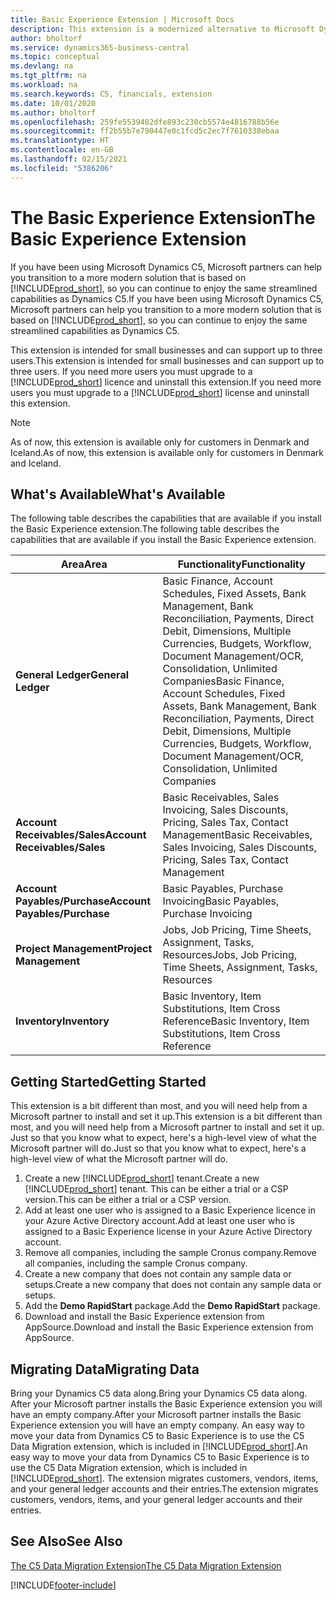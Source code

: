 ```yaml
---
title: Basic Experience Extension | Microsoft Docs
description: This extension is a modernized alternative to Microsoft Dynamics C5.
author: bholtorf
ms.service: dynamics365-business-central
ms.topic: conceptual
ms.devlang: na
ms.tgt_pltfrm: na
ms.workload: na
ms.search.keywords: C5, financials, extension
ms.date: 10/01/2020
ms.author: bholtorf
ms.openlocfilehash: 259fe5539482dfe893c230cb5574e4816788b56e
ms.sourcegitcommit: ff2b55b7e790447e0c1fcd5c2ec7f7610338ebaa
ms.translationtype: HT
ms.contentlocale: en-GB
ms.lasthandoff: 02/15/2021
ms.locfileid: "5386206"
---
```

# <a name="the-basic-experience-extension"></a><span data-ttu-id="37a55-103">The Basic Experience Extension</span><span class="sxs-lookup"><span data-stu-id="37a55-103">The Basic Experience Extension</span></span>
<span data-ttu-id="37a55-104">If you have been using Microsoft Dynamics C5, Microsoft partners can help you transition to a more modern solution that is based on [!INCLUDE[prod_short](includes/prod_short.md)], so you can continue to enjoy the same streamlined capabilities as Dynamics C5.</span><span class="sxs-lookup"><span data-stu-id="37a55-104">If you have been using Microsoft Dynamics C5, Microsoft partners can help you transition to a more modern solution that is based on [!INCLUDE[prod_short](includes/prod_short.md)], so you can continue to enjoy the same streamlined capabilities as Dynamics C5.</span></span>

<span data-ttu-id="37a55-105">This extension is intended for small businesses and can support up to three users.</span><span class="sxs-lookup"><span data-stu-id="37a55-105">This extension is intended for small businesses and can support up to three users.</span></span> <span data-ttu-id="37a55-106">If you need more users you must upgrade to a [!INCLUDE[prod_short](includes/prod_short.md)] licence and uninstall this extension.</span><span class="sxs-lookup"><span data-stu-id="37a55-106">If you need more users you must upgrade to a [!INCLUDE[prod_short](includes/prod_short.md)] license and uninstall this extension.</span></span>

> [!NOTE]
> <span data-ttu-id="37a55-107">As of now, this extension is available only for customers in Denmark and Iceland.</span><span class="sxs-lookup"><span data-stu-id="37a55-107">As of now, this extension is available only for customers in Denmark and Iceland.</span></span> 

## <a name="whats-available"></a><span data-ttu-id="37a55-108">What's Available</span><span class="sxs-lookup"><span data-stu-id="37a55-108">What's Available</span></span>
<span data-ttu-id="37a55-109">The following table describes the capabilities that are available if you install the Basic Experience extension.</span><span class="sxs-lookup"><span data-stu-id="37a55-109">The following table describes the capabilities that are available if you install the Basic Experience extension.</span></span>

|<span data-ttu-id="37a55-110">Area</span><span class="sxs-lookup"><span data-stu-id="37a55-110">Area</span></span>  |<span data-ttu-id="37a55-111">Functionality</span><span class="sxs-lookup"><span data-stu-id="37a55-111">Functionality</span></span>  |
|---------|---------|
|<span data-ttu-id="37a55-112">**General Ledger**</span><span class="sxs-lookup"><span data-stu-id="37a55-112">**General Ledger**</span></span> |<span data-ttu-id="37a55-113">Basic Finance, Account Schedules, Fixed Assets, Bank Management, Bank Reconciliation, Payments, Direct Debit, Dimensions, Multiple Currencies, Budgets, Workflow, Document Management/OCR, Consolidation, Unlimited Companies</span><span class="sxs-lookup"><span data-stu-id="37a55-113">Basic Finance, Account Schedules, Fixed Assets, Bank Management, Bank Reconciliation, Payments, Direct Debit, Dimensions, Multiple Currencies, Budgets, Workflow, Document Management/OCR, Consolidation, Unlimited Companies</span></span>|
|<span data-ttu-id="37a55-114">**Account Receivables/Sales**</span><span class="sxs-lookup"><span data-stu-id="37a55-114">**Account Receivables/Sales**</span></span> |<span data-ttu-id="37a55-115">Basic Receivables, Sales Invoicing, Sales Discounts, Pricing, Sales Tax, Contact Management</span><span class="sxs-lookup"><span data-stu-id="37a55-115">Basic Receivables, Sales Invoicing, Sales Discounts, Pricing, Sales Tax, Contact Management</span></span> |
|<span data-ttu-id="37a55-116">**Account Payables/Purchase**</span><span class="sxs-lookup"><span data-stu-id="37a55-116">**Account Payables/Purchase**</span></span> |<span data-ttu-id="37a55-117">Basic Payables, Purchase Invoicing</span><span class="sxs-lookup"><span data-stu-id="37a55-117">Basic Payables, Purchase Invoicing</span></span> |
|<span data-ttu-id="37a55-118">**Project Management**</span><span class="sxs-lookup"><span data-stu-id="37a55-118">**Project Management**</span></span> |<span data-ttu-id="37a55-119">Jobs, Job Pricing, Time Sheets, Assignment, Tasks, Resources</span><span class="sxs-lookup"><span data-stu-id="37a55-119">Jobs, Job Pricing, Time Sheets, Assignment, Tasks, Resources</span></span> |
|<span data-ttu-id="37a55-120">**Inventory**</span><span class="sxs-lookup"><span data-stu-id="37a55-120">**Inventory**</span></span> |<span data-ttu-id="37a55-121">Basic Inventory, Item Substitutions, Item Cross Reference</span><span class="sxs-lookup"><span data-stu-id="37a55-121">Basic Inventory, Item Substitutions, Item Cross Reference</span></span> |

## <a name="getting-started"></a><span data-ttu-id="37a55-122">Getting Started</span><span class="sxs-lookup"><span data-stu-id="37a55-122">Getting Started</span></span>
<span data-ttu-id="37a55-123">This extension is a bit different than most, and you will need help from a Microsoft partner to install and set it up.</span><span class="sxs-lookup"><span data-stu-id="37a55-123">This extension is a bit different than most, and you will need help from a Microsoft partner to install and set it up.</span></span> <span data-ttu-id="37a55-124">Just so that you know what to expect, here's a high-level view of what the Microsoft partner will do.</span><span class="sxs-lookup"><span data-stu-id="37a55-124">Just so that you know what to expect, here's a high-level view of what the Microsoft partner will do.</span></span>

1. <span data-ttu-id="37a55-125">Create a new [!INCLUDE[prod_short](includes/prod_short.md)] tenant.</span><span class="sxs-lookup"><span data-stu-id="37a55-125">Create a new [!INCLUDE[prod_short](includes/prod_short.md)] tenant.</span></span> <span data-ttu-id="37a55-126">This can be either a trial or a CSP version.</span><span class="sxs-lookup"><span data-stu-id="37a55-126">This can be either a trial or a CSP version.</span></span>
2. <span data-ttu-id="37a55-127">Add at least one user who is assigned to a Basic Experience licence in your Azure Active Directory account.</span><span class="sxs-lookup"><span data-stu-id="37a55-127">Add at least one user who is assigned to a Basic Experience license in your Azure Active Directory account.</span></span>
3. <span data-ttu-id="37a55-128">Remove all companies, including the sample Cronus company.</span><span class="sxs-lookup"><span data-stu-id="37a55-128">Remove all companies, including the sample Cronus company.</span></span>
4. <span data-ttu-id="37a55-129">Create a new company that does not contain any sample data or setups.</span><span class="sxs-lookup"><span data-stu-id="37a55-129">Create a new company that does not contain any sample data or setups.</span></span>
5. <span data-ttu-id="37a55-130">Add the **Demo RapidStart** package.</span><span class="sxs-lookup"><span data-stu-id="37a55-130">Add the **Demo RapidStart** package.</span></span> <!--what does the pockage contain?-->
6. <span data-ttu-id="37a55-131">Download and install the Basic Experience extension from AppSource.</span><span class="sxs-lookup"><span data-stu-id="37a55-131">Download and install the Basic Experience extension from AppSource.</span></span>

## <a name="migrating-data"></a><span data-ttu-id="37a55-132">Migrating Data</span><span class="sxs-lookup"><span data-stu-id="37a55-132">Migrating Data</span></span>
<span data-ttu-id="37a55-133">Bring your Dynamics C5 data along.</span><span class="sxs-lookup"><span data-stu-id="37a55-133">Bring your Dynamics C5 data along.</span></span> <span data-ttu-id="37a55-134">After your Microsoft partner installs the Basic Experience extension you will have an empty company.</span><span class="sxs-lookup"><span data-stu-id="37a55-134">After your Microsoft partner installs the Basic Experience extension you will have an empty company.</span></span> <span data-ttu-id="37a55-135">An easy way to move your data from Dynamics C5 to Basic Experience is to use the C5 Data Migration extension, which is included in [!INCLUDE[prod_short](includes/prod_short.md)].</span><span class="sxs-lookup"><span data-stu-id="37a55-135">An easy way to move your data from Dynamics C5 to Basic Experience is to use the C5 Data Migration extension, which is included in [!INCLUDE[prod_short](includes/prod_short.md)].</span></span> <span data-ttu-id="37a55-136">The extension migrates customers, vendors, items, and your general ledger accounts and their entries.</span><span class="sxs-lookup"><span data-stu-id="37a55-136">The extension migrates customers, vendors, items, and your general ledger accounts and their entries.</span></span>

## <a name="see-also"></a><span data-ttu-id="37a55-137">See Also</span><span class="sxs-lookup"><span data-stu-id="37a55-137">See Also</span></span>
[<span data-ttu-id="37a55-138">The C5 Data Migration Extension</span><span class="sxs-lookup"><span data-stu-id="37a55-138">The C5 Data Migration Extension</span></span>](ui-extensions-c5-data-migration.md)

[!INCLUDE[footer-include](includes/footer-banner.md)]